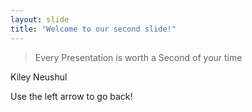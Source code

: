 ```yaml
---
layout: slide
title: "Welcome to our second slide!"
---
```

> Every Presentation is worth a Second of your time 
> 
Kiley Neushul

Use the left arrow to go back!
